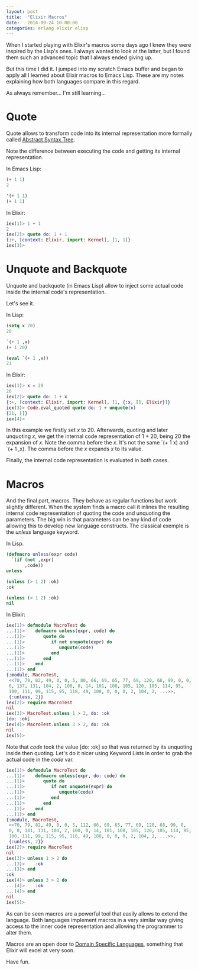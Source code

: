 ```yaml
---
layout: post
title:  "Elixir Macros"
date:   2014-09-24 10:00:00
categories: erlang elixir elisp
---
```


When I started playing with Elixir's macros some days ago I knew they
were inspired by the Lisp's ones. I always wanted to look at the
latter, but I found them such an advanced topic that I always ended
giving up.

But this time I did it. I jumped into my scratch Emacs buffer and
began to apply all I learned about Elixir macros to Emacs Lisp. These
are my notes explaining how both languages compare in this regard.

As always remember... I'm still learning...

# Quote

Quote allows to transform code into its internal representation more
formally called
[Abstract Syntax Tree](http://en.wikipedia.org/wiki/Abstract_syntax_tree).

Note the difference between executing the code and getting its
internal representation.

In Emacs Lisp:

```lisp
(+ 1 1)
2

'(+ 1 1)
(+ 1 1)
```

In Elixir:

```elixir
iex(1)> 1 + 1
2
iex(2)> quote do: 1 + 1
{:+, [context: Elixir, import: Kernel], [1, 1]}
iex(3)>
```

# Unquote and Backquote

Unquote and backquote (in Emacs Lisp) allow to inject some actual code
inside the internal code's representation.

Let's see it.

In Lisp:

```lisp
(setq x 20)
20

`(+ 1 ,x)
(+ 1 20)

(eval `(+ 1 ,x))
21
```

In Elixir:

```elixir
iex(1)> x = 20
20
iex(2)> quote do: 1 + x
{:+, [context: Elixir, import: Kernel], [1, {:x, [], Elixir}]}
iex(3)> Code.eval_quoted quote do: 1 + unquote(x)
{21, []}
iex(4)>
```

In this example we firstly set *x* to 20. Afterwards, quoting and
later unquoting *x*, we get the internal code representation of 1 +
20, being 20 the expansion of *x*. Note the comma before the *x*. It's
not the same \`(+ 1 x) and \`(+ 1 ,x). The comma before the *x*
expands *x* to its value.

Finally, the internal code representation is evaluated in both cases.

# Macros

And the final part, macros. They behave as regular functions but work
slightly different. When the system finds a macro call it inlines the
resulting internal code representation of quoting the code and
unquoting the parameters.  The big win is that parameters can be any
kind of code allowing this to develop new language constructs. The
classical exemple is the *unless* language keyword.

In Lisp.

```lisp
(defmacro unless(expr code)
  `(if (not ,expr)
       ,code))
unless

(unless (> 1 2) :ok)
:ok

(unless (< 1 2) :ok)
nil
```

In Elixir:

```elixir
iex(1)> defmodule MacroTest do
...(1)>    defmacro unless(expr, code) do
...(1)>       quote do
...(1)>          if not unquote(expr) do
...(1)>             unquote(code)
...(1)>          end
...(1)>       end
...(1)>    end
...(1)> end
{:module, MacroTest,
 <<70, 79, 82, 49, 0, 0, 5, 80, 66, 69, 65, 77, 69, 120, 68, 99, 0, 0,
 0, 137, 131, 104, 2, 100, 0, 14, 101, 108, 105, 120, 105, 114, 95,
 100, 111, 99, 115, 95, 118, 49, 108, 0, 0, 0, 2, 104, 2, ...>>,
 {:unless, 2}}
iex(2)> require MacroTest
nil
iex(3)> MacroTest.unless 1 > 2, do: :ok
[do: :ok]
iex(4)> MacroTest.unless 3 > 2, do: :ok
nil
iex(5)>
```

Note that *code* took the value [do: :ok] so that was returned by its
unquoting inside then quoting.  Let's do it nicer using Keyword Lists
in order to grab the actual code in the *code* var.

```elixir
iex(1)> defmodule MacroTest do
...(1)>    defmacro unless(expr, do: code) do
...(1)>       quote do
...(1)>          if not unquote(expr) do
...(1)>             unquote(code)
...(1)>          end
...(1)>       end
...(1)>    end
...(1)> end
{:module, MacroTest,
 <<70, 79, 82, 49, 0, 0, 5, 112, 66, 69, 65, 77, 69, 120, 68, 99, 0,
 0, 0, 141, 131, 104, 2, 100, 0, 14, 101, 108, 105, 120, 105, 114, 95,
 100, 111, 99, 115, 95, 118, 49, 108, 0, 0, 0, 2, 104, 2, ...>>,
 {:unless, 2}}
iex(2)> require MacroTest
nil
iex(3)> unless 1 > 2 do
...(3)>    :ok
...(3)> end
:ok
iex(4)> unless 3 > 2 do
...(4)>    :ok
...(4)> end
nil
iex(5)>
```

As can be seen macros are a powerful tool that easily allows to extend
the language. Both languages implement macros in a very similar way
giving access to the inner code representation and allowing the
programmer to alter them.

Macros are an open door to
[Domain Specific Languages](http://en.wikipedia.org/wiki/Domain-specific_language),
something that Elixir will excel at very soon.

Have fun.
